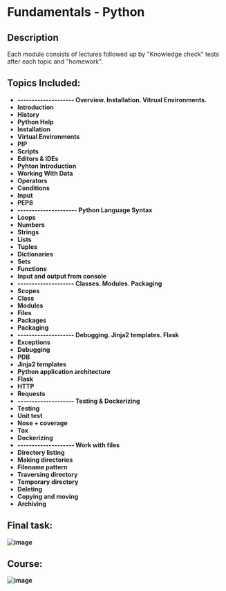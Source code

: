 <h1>Fundamentals - Python</h1>

<h2>Description</h2>
Each module consists of lectures followed up by "Knowledge check" tests after each topic and "homework".
<br />


<h2>Topics Included:</h2>

- <b>-------------------- Overview. Installation. Vitrual Environments. </b>
- <b>Introduction</b> 
- <b>History</b>
- <b>Python Help</b> 
- <b>Installation</b>
- <b>Virtual Environments</b> 
- <b>PIP</b>
- <b>Scripts</b> 
- <b>Editors & IDEs</b>
- <b>Pyhton Introduction</b>
- <b>Working With Data</b>
- <b>Operators</b>
- <b>Conditions</b>
- <b>Input</b>
- <b>PEP8</b> 
- <b>--------------------- Python Language Syntax </b>
- <b>Loops</b>
- <b>Numbers</b>
- <b>Strings</b>
- <b>Lists</b>
- <b>Tuples</b>
- <b>Dictionaries</b>
- <b>Sets</b>
- <b>Functions</b>
- <b>Input and output from console</b>
- <b>-------------------- Classes. Modules. Packaging </b>
- <b>Scopes</b>
- <b>Class</b>
- <b>Modules</b>
- <b>Files</b>
- <b>Packages</b>
- <b>Packaging</b>
- <b>-------------------- Debugging. Jinja2 templates. Flask </b>
- <b>Exceptions</b>
- <b>Debugging</b>
- <b>PDB</b>
- <b>Jinja2 templates</b>
- <b>Python application architecture</b>
- <b>Flask</b>
- <b>HTTP</b>
- <b>Requests</b>
- <b>-------------------- Testing & Dockerizing </b>
- <b>Testing</b>
- <b>Unit test</b>
- <b>Nose + coverage</b>
- <b>Tox</b>
- <b>Dockerizing</b>
- <b>-------------------- Work with files </b>
- <b>Directory listing</b>
- <b>Making directories</b>
- <b>Filename pattern</b>
- <b>Traversing directory</b>
- <b>Temporary directory
- <b>Deleting</b>
- <b>Copying and moving</b>
- <b>Archiving</b>








<h2> Final task: </h2>






![image](https://github.com/DomasMas0303/Python-Fundamentals/assets/125759458/7b24cf15-50c5-4379-8b22-7fa9cdef6df4)









<h2>Course:</h2>







![image](https://github.com/DomasMas0303/Python-Fundamentals/assets/125759458/f26465a2-3633-4e85-aade-d19855373e25)












